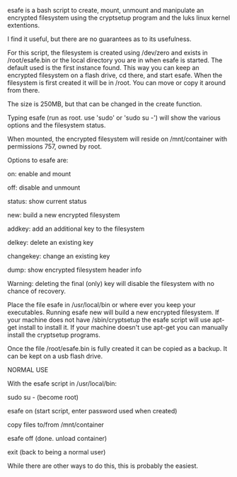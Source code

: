 esafe is a bash script to create, mount, unmount and manipulate 
an encrypted filesystem using the cryptsetup program and the luks
linux kernel extentions.

I find it useful, but there are no guarantees as to its usefulness.

For this script, the filesystem is created using /dev/zero and exists
in /root/esafe.bin  or the local directory you are in when esafe is 
started. The default used is the first instance found. This way you can
keep an encrypted filesystem on a flash drive, cd there, and start 
esafe. When the filesystem is first created it will be in /root. You 
can move or copy it around from there.

The size is 250MB, but that can be changed in the create function.

Typing esafe (run as root. use 'sudo' or 'sudo su -') will show the
various options and the filesystem status.

When mounted, the encrypted filesystem will reside on /mnt/container
with permissions 757, owned by root.

Options to esafe are:

on:         enable and mount

off:        disable and unmount

status:     show current status

new:        build a new encrypted filesystem

addkey:	   add an additional key to the filesystem

delkey:     delete an existing key

changekey:  change an existing key

dump:       show encrypted filesystem header info

Warning: deleting the final (only) key will disable
the filesystem with no chance of recovery.

Place the file esafe in /usr/local/bin or where ever you keep your 
executables. Running esafe new will build a new encrypted filesystem.
If your machine does not have /sbin/cryptsetup the esafe script will
use apt-get install to install it. If your machine doesn't use apt-get
you can manually install the cryptsetup programs.

Once the file /root/esafe.bin is fully created it can be copied
as a backup. It can be kept on a usb flash drive.

NORMAL USE

With the esafe script in /usr/local/bin:

sudo su -   (become root)

esafe on    (start script, enter password used when created)

copy files to/from /mnt/container

esafe off   (done. unload container)

exit        (back to being a normal user)

While there are other ways to do this, this is probably the easiest.



